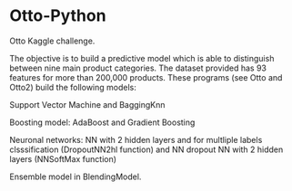 # Otto-Python
Otto Kaggle challenge. 

The objective is to build a predictive model which is able to distinguish between  nine main product categories. The dataset provided has 93 features for more than 200,000 products. These programs (see Otto and Otto2) build the following models:

 Support Vector Machine and BaggingKnn
 
 Boosting model: AdaBoost and Gradient Boosting
 
 Neuronal networks: NN with 2 hidden layers and for multliple labels clsssification (DropoutNN2hl function)
 and NN dropout NN with 2 hidden layers (NNSoftMax function)
 
 Ensemble model in BlendingModel.
